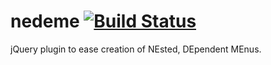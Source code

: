 # nedeme [![Build Status](https://travis-ci.org/NetsydeMiro/nedeme.svg)](https://travis-ci.org/NetsydeMiro/nedeme)
jQuery plugin to ease creation of NEsted, DEpendent MEnus.
